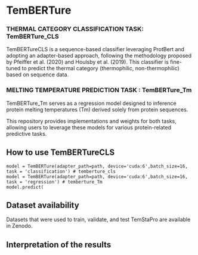 # TemBERTure

### THERMAL CATEGORY CLASSIFICATION TASK: TemBERTure_CLS 

TemBERTureCLS is a sequence-based classifier leveraging ProtBert and adopting an adapter-based approach, following the methodology proposed by Pfeiffer et al. (2020) and Houlsby et al. (2019). This classifier is fine-tuned to predict the thermal category (thermophilic, non-thermophilic) based on sequence data.

### MELTING TEMPERATURE PREDICTION TASK : TemBERTure_Tm

TemBERTure_Tm serves as a regression model designed to inference protein melting temperatures (Tm) derived solely from protein sequences.  

This repository provides implementations and weights for both tasks, allowing users to leverage these models for various protein-related predictive tasks.

## How to use TemBERTureCLS
```
model = TemBERTure(adapter_path=path, device='cuda:6',batch_size=16, task = 'classification') # temberture_cls
model = TemBERTure(adapter_path=path, device='cuda:6',batch_size=16, task = 'regression') # temberture_Tm
model.predict(
```
## Dataset availability

Datasets that were used to train, validate, and test TemStaPro are available in Zenodo.

## Interpretation of the results

